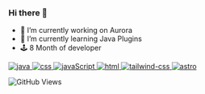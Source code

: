 ### Hi there 👋

- 🔭 I’m currently working on Aurora
- 🌱 I’m currently learning Java Plugins
- 🕹️ 8 Month of developer
<p align="left"> 
  <a href="https://www.java.com/" target="_blank">
    <img src="https://img.shields.io/badge/JAVA-red?style=for-the-badge&logo=coffeescript&logoColor=white" alt="java"/> 
  </a> 
  <a href="https://developer.mozilla.org/es/docs/Web/CSS" target="_blank">
    <img src="https://img.shields.io/badge/CSS-blue?style=for-the-badge&logo=csswizardry&logoColor=white" alt="css"/> 
  </a> 
  <a href="https://developer.mozilla.org/es/docs/Web/JavaScript" target="_blank">
    <img src="https://img.shields.io/badge/JAVASCRIPT-baac38?style=for-the-badge&logo=javascript&logoColor=white" alt="javaScript"/> 
  </a> 
  <a href="https://developer.mozilla.org/es/docs/Web/HTML" target="_blank"> 
    <img src="https://img.shields.io/badge/HTML-orange?style=for-the-badge&logo=html5&logoColor=white" alt="html"/> 
  </a> 
  <a href="https://tailwindcss.com/" target="_blank"> 
    <img src="https://img.shields.io/badge/TAILWIND%20CSS-blue?style=for-the-badge&logo=tailwindcss&logoColor=white" alt="tailwind-css"/> 
  </a> 
   <a href="https://tailwindcss.com/" target="_blank"> 
    <img src="https://img.shields.io/badge/ASTRO-purple?style=for-the-badge&logo=astro&logoColor=white" alt="astro"/> 
  </a> 

</p>

<p>
    <img src="https://komarev.com/ghpvc/?username=Ju4nDeveloper&style=flat-square" alt="GitHub Views">
  </p>
